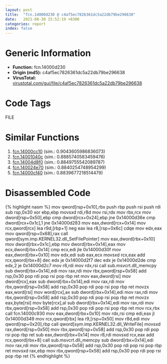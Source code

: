 ```yaml
---
layout: post
title:  "fcn.14000d230 @ c4af5ec7826361dc5a22db79be296638"
date:   2021-08-30 15:52:19 +0300
categories: report
index: false
---
```


# Generic Information
- **Function:** fcn.14000d230
- **Origin (md5):** c4af5ec7826361dc5a22db79be296638
- **VirusTotal:** [virustotal.com/gui/file/c4af5ec7826361dc5a22db79be296638][virustotal_ref]

# Code Tags
<span class="tag" id="FILE">FILE</span>


# Similar Functions

1. [fcn.14000cc10][similar_1_ref] (sim.: 0.9043605986836073)
2. [fcn.14001040c][similar_2_ref] (sim.: 0.8885740583459476)
3. [fcn.14004d8f0][similar_3_ref] (sim.: 0.8849755542089787)
4. [fcn.140024e70][similar_4_ref] (sim.: 0.8840254748954299)
5. [fcn.14000cf40][similar_5_ref] (sim.: 0.8839677218514479)


# Disassembled Code

{% highlight nasm %}
mov qword[rsp+0x10],rbx
push rbp
push rsi
push rdi
sub rsp,0x30
xor ebp,ebp
movsxd rdi,r8d
mov rsi,rdx
mov rbx,rcx
mov dword[rsp+0x50],ebp
cmp dword[rcx+0x24],ebp
jne 0x14000d36e
cmp dword[rcx+0x1c],1
jne 0x14000d283
mov eax,dword[rcx+0x14]
mov rcx,qword[rcx]
lea r9d,[rbp+1]
neg eax
lea r8,[rsp+0x6c]
cdqe
mov edx,eax
mov qword[rsp+0x68],rax
call qword[sym.imp.KERNEL32.dll_SetFilePointer]
mov eax,dword[rbx+0x10]
mov dword[rbx+0x1c],ebp
mov dword[rbx+0x14],eax
mov ecx,dword[rbx+0x14]
cmp ecx,edi
jle 0x14000d30f
mov eax,dword[rbx+0x10]
mov edx,edi
sub eax,ecx
movsxd rcx,eax
add rcx,qword[rbx+8]
dec edx
je 0x14000d2f7
dec edx
je 0x14000d2de
cmp edx,2
je 0x14000d2c7
mov r8,rdi
mov rdx,rsi
call sub.msvcrt.dll_memcpy
sub dword[rbx+0x14],edi
mov rax,rdi
mov rbx,qword[rsp+0x58]
add rsp,0x30
pop rdi
pop rsi
pop rbp
ret
mov eax,dword[rsi]
mov dword[rcx],eax
sub dword[rbx+0x14],edi
mov rax,rdi
mov rbx,qword[rsp+0x58]
add rsp,0x30
pop rdi
pop rsi
pop rbp
ret
movzx eax,word[rsi]
mov word[rcx],ax
sub dword[rbx+0x14],edi
mov rax,rdi
mov rbx,qword[rsp+0x58]
add rsp,0x30
pop rdi
pop rsi
pop rbp
ret
movzx eax,byte[rsi]
mov byte[rcx],al
sub dword[rbx+0x14],edi
mov rax,rdi
mov rbx,qword[rsp+0x58]
add rsp,0x30
pop rdi
pop rsi
pop rbp
ret
mov rcx,rbx
call fcn.14000c930
mov eax,dword[rbx+0x10]
mov rdx,rsi
cmp edi,eax
jl 0x14000d349
mov rcx,qword[rbx]
lea r9,[rsp+0x50]
mov r8d,edi
mov qword[rsp+0x20],rbp
call qword[sym.imp.KERNEL32.dll_WriteFile]
movsxd rax,dword[rsp+0x50]
mov rbx,qword[rsp+0x58]
add rsp,0x30
pop rdi
pop rsi
pop rbp
ret
sub eax,dword[rbx+0x14]
mov r8,rdi
movsxd rcx,eax
add rcx,qword[rbx+8]
call sub.msvcrt.dll_memcpy
sub dword[rbx+0x14],edi
mov rax,rdi
mov rbx,qword[rsp+0x58]
add rsp,0x30
pop rdi
pop rsi
pop rbp
ret
movsxd rax,ebp
mov rbx,qword[rsp+0x58]
add rsp,0x30
pop rdi
pop rsi
pop rbp
ret
{% endhighlight %}


[similar_1_ref]: /report/fcn.14000cc10@c4af5ec7826361dc5a22db79be296638
[similar_2_ref]: /report/fcn.14001040c@c4af5ec7826361dc5a22db79be296638
[similar_3_ref]: /report/fcn.14004d8f0@3bee9e0608c478ffce0d10559aae732b
[similar_4_ref]: /report/fcn.140024e70@3bee9e0608c478ffce0d10559aae732b
[similar_5_ref]: /report/fcn.14000cf40@c4af5ec7826361dc5a22db79be296638
[virustotal_ref]: https://www.virustotal.com/gui/file/c4af5ec7826361dc5a22db79be296638